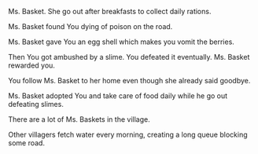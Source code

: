 Ms. Basket. She go out after breakfasts to collect daily rations.

Ms. Basket found You dying of poison on the road. 

Ms. Basket gave You an egg shell which makes you vomit the berries.

Then You got ambushed by a slime. 
You defeated it eventually. 
Ms. Basket rewarded you.

You follow Ms. Basket to her home even though she already said goodbye. 

Ms. Basket adopted You and take care of food daily while he go out defeating slimes.

There are a lot of Ms. Baskets in the village.

Other villagers fetch water every morning, creating a long queue blocking some road.


